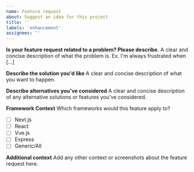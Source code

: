 ```yaml
---
name: Feature request
about: Suggest an idea for this project
title: ''
labels: 'enhancement'
assignees: ''
---
```


**Is your feature request related to a problem? Please describe.**
A clear and concise description of what the problem is. Ex. I'm always frustrated when [...]

**Describe the solution you'd like**
A clear and concise description of what you want to happen.

**Describe alternatives you've considered**
A clear and concise description of any alternative solutions or features you've considered.

**Framework Context**
Which frameworks would this feature apply to?
- [ ] Next.js
- [ ] React
- [ ] Vue.js
- [ ] Express
- [ ] Generic/All

**Additional context**
Add any other context or screenshots about the feature request here.
